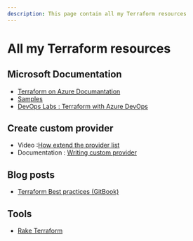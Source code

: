 ```yaml
---
description: This page contain all my Terraform resources
---
```


# All my Terraform resources

## Microsoft Documentation

* [Terraform on Azure Documantation](https://docs.microsoft.com/en-us/azure/terraform/)
* [Samples](https://github.com/terraform-providers/terraform-provider-azurerm/tree/master/examples)
* [DevOps Labs : Terraform with Azure DevOps](https://www.azuredevopslabs.com/labs/vstsextend/terraform/)

## Create custom provider

* Video :[How extend the provider list](https://www.youtube.com/watch?v=2BvpqmFpchI)
* Documentation : [Writing custom provider](https://www.terraform.io/docs/extend/writing-custom-providers.html)

## Blog posts

* [Terraform Best practices \(GitBook\)](https://www.terraform-best-practices.com/)

## Tools

* [Rake Terraform](https://github.com/maclennann/rake-terraform)

